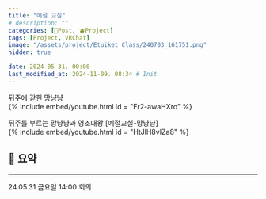 ```yaml
---
title: "예절 교실"
# description: ""
categories: [📀Post, 🫐Project]
tags: [Project, VRChat]
image: "/assets/project/Etuiket_Class/240703_161751.png"
hidden: true

date: 2024-05-31. 00:00
last_modified_at: 2024-11-09. 08:34 # Init
---
```


뒤주에 갇힌 망냥냥  
{% include embed/youtube.html id = "Er2-awaHXro" %}

뒤주를 부르는 망냥냥과 영조대왕 [예절교실-망냥냥]  
{% include embed/youtube.html id = "HtJlH8vIZa8" %}

## 🎲 요약

---

24.05.31 금요일 14:00 회의  
